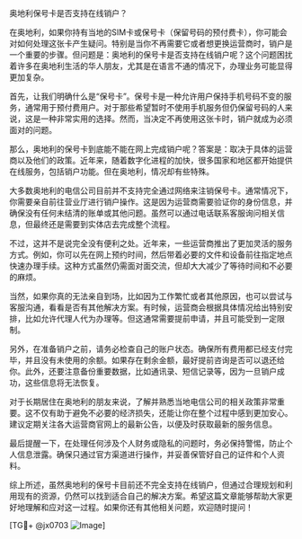 奥地利保号卡是否支持在线销户？

在奥地利，如果你持有当地的SIM卡或保号卡（保留号码的预付费卡），你可能会对如何处理这张卡产生疑问。特别是当你不再需要它或者想更换运营商时，销户是一个重要的步骤。但问题是：奥地利的保号卡是否支持在线销户呢？这个问题困扰着许多在奥地利生活的华人朋友，尤其是在语言不通的情况下，办理业务可能显得更加复杂。

首先，让我们明确什么是“保号卡”。保号卡是一种允许用户保持手机号码不变的服务，通常用于预付费用户。对于那些希望暂时不使用手机服务但仍保留号码的人来说，这是一种非常实用的选择。然而，当决定不再使用这张卡时，销户就成为必须面对的问题。

那么，奥地利的保号卡到底能不能在网上完成销户呢？答案是：取决于具体的运营商以及他们的政策。近年来，随着数字化进程的加快，很多国家和地区都开始提供在线服务，包括销户功能。但在奥地利，情况却有些特殊。

大多数奥地利的电信公司目前并不支持完全通过网络来注销保号卡。通常情况下，你需要亲自前往营业厅进行销户操作。这是因为运营商需要验证你的身份信息，并确保没有任何未结清的账单或其他问题。虽然可以通过电话联系客服询问相关信息，但最终还是需要到实体店去完成整个流程。

不过，这并不是说完全没有便利之处。近年来，一些运营商推出了更加灵活的服务方式。例如，你可以先在网上预约时间，然后带着必要的文件和设备前往指定地点快速办理手续。这种方式虽然仍需面对面交流，但却大大减少了等待时间和不必要的麻烦。

当然，如果你真的无法亲自到场，比如因为工作繁忙或者其他原因，也可以尝试与客服沟通，看看是否有其他解决方案。有时候，运营商会根据具体情况给出特别安排，比如允许代理人代为办理等。但这通常需要提前申请，并且可能受到一定限制。

另外，在准备销户之前，请务必检查自己的账户状态。确保所有费用都已经支付完毕，并且没有未使用的余额。如果存在剩余金额，最好提前咨询是否可以退还给你。此外，还要注意备份重要数据，比如通讯录、短信记录等，因为一旦销户成功，这些信息将无法恢复。

对于长期居住在奥地利的朋友来说，了解并熟悉当地电信公司的相关政策非常重要。这不仅有助于避免不必要的经济损失，还能让你在整个过程中感到更加安心。建议定期关注各大运营商官网上的最新公告，以便及时获取最新的服务信息。

最后提醒一下，在处理任何涉及个人财务或隐私的问题时，务必保持警惕，防止个人信息泄露。确保只通过官方渠道进行操作，并妥善保管好自己的证件和个人资料。

综上所述，虽然奥地利的保号卡目前还不完全支持在线销户，但通过合理规划和利用现有的资源，仍然可以找到适合自己的解决方案。希望这篇文章能够帮助大家更好地理解和应对这一过程。如果你还有其他相关问题，欢迎随时提问！

[TG💪+ @jx0703 ![Image](https://github.com/user-attachments/assets/dbca1d08-cadb-493c-b0ec-ad6f7a83f270)]